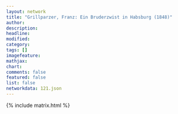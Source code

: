 ```yaml
---
layout: network
title: "Grillparzer, Franz: Ein Bruderzwist in Habsburg (1848)"
author:
description:
headline:
modified:
category:
tags: []
imagefeature: 
mathjax: 
chart: 
comments: false
featured: false
list: false
networkdata: 121.json
---
```

{% include matrix.html %}
